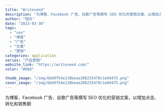 ```yaml
---
title: "Writeseed"
description: "为博客、Facebook 广告、谷歌广告等撰写 SEO 优化的营销文案，以增加点击、转化和销售额"
author: "瑞东"
date: "2023-03-30"
tags:
  - "seo"
  - "博客"
  - "广告"
  - "文案"
  - "营销"
categories: application
series: "产品营销"
website_link: "https://writeseed.com/"
color: "#666"

thumb_image: "/img/6bd9f54e138beae208235470c1e69475.png"
cover_image: "/img/6bd9f54e138beae208235470c1e69475.png"
---
```


为博客、Facebook 广告、谷歌广告等撰写 SEO 优化的营销文案，以增加点击、转化和销售额
